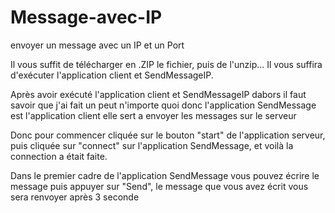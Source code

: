 # Message-avec-IP
envoyer un message avec un IP et un Port


Il vous suffit de télécharger en .ZIP le fichier, puis de l'unzip...
Il vous suffira d'exécuter l'application client et SendMessageIP.


Après avoir exécuté l'application client et SendMessageIP
dabors il faut savoir que j'ai fait un peut n'importe quoi donc l'application SendMessage est l'application client elle sert a envoyer les messages sur le serveur


Donc pour commencer cliquée sur le bouton "start" de l'application serveur, puis cliquée sur "connect" sur l'application SendMessage, et voilà la connection a était faite.


Dans le premier cadre de l'application SendMessage vous pouvez écrire le message puis appuyer sur "Send", le message que vous avez écrit vous sera renvoyer après 3 seconde
